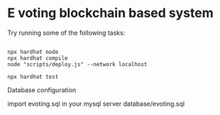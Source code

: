# E voting blockchain based system

Try running some of the following tasks:

```shell

npx hardhat node
npx hardhat compile
node "scripts/deploy.js" --network localhost

npx hardhat test
```

Database configuration 

import evoting.sql in your mysql server
database/evoting.sql

